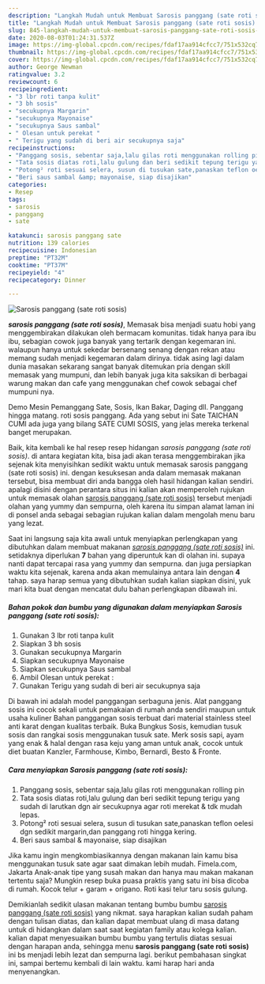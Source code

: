 ```yaml
---
description: "Langkah Mudah untuk Membuat Sarosis panggang (sate roti sosis) Lezat"
title: "Langkah Mudah untuk Membuat Sarosis panggang (sate roti sosis) Lezat"
slug: 845-langkah-mudah-untuk-membuat-sarosis-panggang-sate-roti-sosis-lezat
date: 2020-08-03T01:24:31.537Z
image: https://img-global.cpcdn.com/recipes/fdaf17aa914cfcc7/751x532cq70/sarosis-panggang-sate-roti-sosis-foto-resep-utama.jpg
thumbnail: https://img-global.cpcdn.com/recipes/fdaf17aa914cfcc7/751x532cq70/sarosis-panggang-sate-roti-sosis-foto-resep-utama.jpg
cover: https://img-global.cpcdn.com/recipes/fdaf17aa914cfcc7/751x532cq70/sarosis-panggang-sate-roti-sosis-foto-resep-utama.jpg
author: George Newman
ratingvalue: 3.2
reviewcount: 6
recipeingredient:
- "3 lbr roti tanpa kulit"
- "3 bh sosis"
- "secukupnya Margarin"
- "secukupnya Mayonaise"
- "secukupnya Saus sambal"
- " Olesan untuk perekat "
- " Terigu yang sudah di beri air secukupnya saja"
recipeinstructions:
- "Panggang sosis, sebentar saja,lalu gilas roti menggunakan rolling pin"
- "Tata sosis diatas roti,lalu gulung dan beri sedikit tepung terigu yang sudah di larutkan dgn air secukupnya agar roti merekat &amp; tdk mudah lepas."
- "Potong² roti sesuai selera, susun di tusukan sate,panaskan teflon oelesi dgn sedikit margarin,dan panggang roti hingga kering."
- "Beri saus sambal &amp; mayonaise, siap disajikan"
categories:
- Resep
tags:
- sarosis
- panggang
- sate

katakunci: sarosis panggang sate 
nutrition: 139 calories
recipecuisine: Indonesian
preptime: "PT32M"
cooktime: "PT37M"
recipeyield: "4"
recipecategory: Dinner

---
```



![Sarosis panggang (sate roti sosis)](https://img-global.cpcdn.com/recipes/fdaf17aa914cfcc7/751x532cq70/sarosis-panggang-sate-roti-sosis-foto-resep-utama.jpg)

<b><i>sarosis panggang (sate roti sosis)</i></b>, Memasak bisa menjadi suatu hobi yang menggembirakan dilakukan oleh bermacam komunitas. tidak hanya para ibu ibu, sebagian cowok juga banyak yang tertarik dengan kegemaran ini. walaupun hanya untuk sekedar bersenang senang dengan rekan atau memang sudah menjadi kegemaran dalam dirinya. tidak asing lagi dalam dunia masakan sekarang sangat banyak ditemukan pria dengan skill memasak yang mumpuni, dan lebih banyak juga kita saksikan di berbagai warung makan dan cafe yang menggunakan chef cowok sebagai chef mumpuni nya.

Demo Mesin Pemanggang Sate, Sosis, Ikan Bakar, Daging dll. Panggang hingga matang. roti sosis panggang. Ada yang sebut ini Sate TAICHAN CUMI ada juga yang bilang SATE CUMI SOSIS, yang jelas mereka terkenal banget merupakan.

Baik, kita kembali ke hal resep resep hidangan <i>sarosis panggang (sate roti sosis)</i>. di antara kegiatan kita, bisa jadi akan terasa menggembirakan jika sejenak kita menyisihkan sedikit waktu untuk memasak sarosis panggang (sate roti sosis) ini. dengan kesuksesan anda dalam memasak makanan tersebut, bisa membuat diri anda bangga oleh hasil hidangan kalian sendiri. apalagi disini dengan perantara situs ini kalian akan memperoleh rujukan untuk memasak olahan <u>sarosis panggang (sate roti sosis)</u> tersebut menjadi olahan yang yummy dan sempurna, oleh karena itu simpan alamat laman ini di ponsel anda sebagai sebagian rujukan kalian dalam mengolah menu baru yang lezat.


Saat ini langsung saja kita awali untuk menyiapkan perlengkapan yang dibutuhkan dalam membuat makanan <u><i>sarosis panggang (sate roti sosis)</i></u> ini. setidaknya diperlukan <b>7</b> bahan yang diperuntuk kan di olahan ini. supaya nanti dapat tercapai rasa yang yummy dan sempurna. dan juga persiapkan waktu kita sejenak, karena anda akan memulainya antara lain dengan <b>4</b> tahap. saya harap semua yang dibutuhkan sudah kalian siapkan disini, yuk mari kita buat dengan mencatat dulu bahan perlengkapan dibawah ini.

<!--inarticleads1-->

##### Bahan pokok dan bumbu yang digunakan dalam menyiapkan Sarosis panggang (sate roti sosis):

1. Gunakan 3 lbr roti tanpa kulit
1. Siapkan 3 bh sosis
1. Gunakan secukupnya Margarin
1. Siapkan secukupnya Mayonaise
1. Siapkan secukupnya Saus sambal
1. Ambil  Olesan untuk perekat :
1. Gunakan  Terigu yang sudah di beri air secukupnya saja


Di bawah ini adalah model panggangan serbaguna jenis. Alat panggang sosis ini cocok sekali untuk pemakaian di rumah anda sendiri maupun untuk usaha kuliner Bahan panggangan sosis terbuat dari material stainless steel anti karat dengan kualitas terbaik. Buka Bungkus Sosis, kemudian tusuk sosis dan rangkai sosis menggunakan tusuk sate. Merk sosis sapi, ayam yang enak &amp; halal dengan rasa keju yang aman untuk anak, cocok untuk diet buatan Kanzler, Farmhouse, Kimbo, Bernardi, Besto &amp; Fronte. 

<!--inarticleads2-->

##### Cara menyiapkan Sarosis panggang (sate roti sosis):

1. Panggang sosis, sebentar saja,lalu gilas roti menggunakan rolling pin
1. Tata sosis diatas roti,lalu gulung dan beri sedikit tepung terigu yang sudah di larutkan dgn air secukupnya agar roti merekat &amp; tdk mudah lepas.
1. Potong² roti sesuai selera, susun di tusukan sate,panaskan teflon oelesi dgn sedikit margarin,dan panggang roti hingga kering.
1. Beri saus sambal &amp; mayonaise, siap disajikan


Jika kamu ingin mengkombiasikannya dengan makanan lain kamu bisa menggunakan tusuk sate agar saat dimakan lebih mudah. Fimela.com, Jakarta Anak-anak tipe yang susah makan dan hanya mau makan makanan tertentu saja? Mungkin resep buka puasa praktis yang satu ini bisa dicoba di rumah. Kocok telur + garam + origano. Roti kasi telur taru sosis gulung. 

Demikianlah sedikit ulasan makanan tentang bumbu bumbu <u>sarosis panggang (sate roti sosis)</u> yang nikmat. saya harapkan kalian sudah paham dengan tulisan diatas, dan kalian dapat membuat ulang di masa datang untuk di hidangkan dalam saat saat kegiatan family atau kolega kalian. kalian dapat menyesuaikan bumbu bumbu yang tertulis diatas sesuai dengan harapan anda, sehingga menu <b>sarosis panggang (sate roti sosis)</b> ini bs menjadi lebih lezat dan sempurna lagi. berikut pembahasan singkat ini, sampai bertemu kembali di lain waktu. kami harap hari anda menyenangkan.
